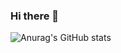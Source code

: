 ### Hi there 👋
![Anurag's GitHub stats](https://github-readme-stats.vercel.app/api?username=jin-wook-lee-96&theme=dark&show_icons=true)
<!--
**jin-wook-lee-96/jin-wook-lee-96** is a ✨ _special_ ✨ repository because its `README.md` (this file) appears on your GitHub profile.

Here are some ideas to get you started:

- 🔭 I’m currently working on ...
- 🌱 I’m currently learning ...
- 👯 I’m looking to collaborate on ...
- 🤔 I’m looking for help with ...
- 💬 Ask me about ...
- 📫 How to reach me: ...
- 😄 Pronouns: ...
- ⚡ Fun fact: ...
-->
